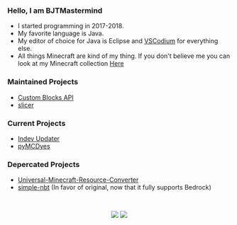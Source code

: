 ### Hello, I am BJTMastermind

* I started programming in 2017-2018.
* My favorite language is Java.
* My editor of choice for Java is Eclipse and [VSCodium](https://vscodium.com/) for everything else.
* All things Minecraft are kind of my thing. If you don't believe me you can look at my Minecraft collection [Here](./MinecraftVersions.md)
  
### Maintained Projects
* [Custom Blocks API](https://www.github.com/BJTMastermind/Custom-Blocks-API)
* [slicer](https://www.github.com/BJTMastermind/slicer)

### Current Projects
* [Indev Updater](https://www.github.com/BJTMastermind/Indev-Updater)
* [pyMCDyes](https://www.github.com/BJTMastermind/pyMCDyes)

### Depercated Projects
* [Universal-Minecraft-Resource-Converter](https://www.github.com/BJTMastermind/Universal-Minecraft-Resource-Converter)
* [simple-nbt](https://www.github.com/BJTMastermind/simple-nbt) (In favor of original, now that it fully supports Bedrock)

<!--
<p align="center">
  <a href="https://www.youtube.com/channel/UCiFDXb0SDboAOyZOzQHjw2w"><img width=36 height=32 alt="Youtube" src="https://github.com/BJTMastermind/BJTMastermind/blob/main/youtube-512.png"></a><br>
Subscribe To My YouTube Channel
</p>
-->
<br>
<p align="center">
  <img src="https://github-readme-stats.vercel.app/api?username=BJTMastermind&count_private=true&show_icons=true&bg_color=00000000&title_color=7cf221&text_color=f9f3d8&icon_color=00ddf0&locale=en">
  <img src="https://github-readme-stats.vercel.app/api/top-langs/?username=BJTMastermind&layout=compact&bg_color=00000000&title_color=7cf221&text_color=f9f3d8&icon_color=00ddf0&locale=en">
</p>


